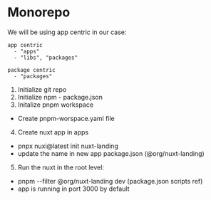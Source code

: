 # Monorepo

We will be using app centric in our case:

```
app centric
  - "apps"
  - "libs", "packages"

package centric
  - "packages"
```

1. Initialize git repo
2. Initialize npm - package.json
3. Initalize pnpm workspace
  - Create pnpm-worspace.yaml file
4. Create nuxt app in apps
  - pnpx nuxi@latest init nuxt-landing
  - update the name in new app package.json (@org/nuxt-landing)
5. Run the nuxt in the root level:
  - pnpm --filter @org/nuxt-landing dev (package.json scripts ref)
  - app is running in port 3000 by default





